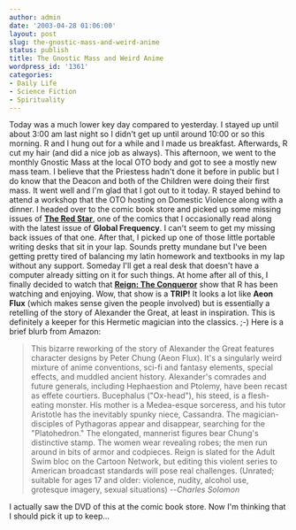 ```yaml
---
author: admin
date: '2003-04-28 01:06:00'
layout: post
slug: the-gnostic-mass-and-weird-anime
status: publish
title: The Gnostic Mass and Weird Anime
wordpress_id: '1361'
categories:
- Daily Life
- Science Fiction
- Spirituality
---
```


Today was a much lower key day compared to yesterday. I stayed up until
about 3:00 am last night so I didn't get up until around 10:00 or so
this morning. R and I hung out for a while and I made us breakfast.
Afterwards, R cut my hair (and did a nice job as always). This
afternoon, we went to the monthly Gnostic Mass at the local OTO body and
got to see a mostly new mass team. I believe that the Priestess hadn't
done it before in public but I do know that the Deacon and both of the
Children were doing their first mass. It went well and I'm glad that I
got out to it today. R stayed behind to attend a workshop that the OTO
hosting on Domestic Violence along with a dinner. I headed over to the
comic book store and picked up some missing issues of **[The Red
Star](http://www.archangel-studios.com/comics/redstar/frame.htm)**, one
of the comics that I occasionally read along with the latest issue of
**Global Frequency**. I can't seem to get my missing back issues of that
one. After that, I picked up one of those little portable writing desks
that sit in your lap. Sounds pretty mundane but I've been getting pretty
tired of balancing my latin homework and textbooks in my lap without any
support. Someday I'll get a real desk that doesn't have a computer
already sitting on it for such things. At home after all of this, I
finally decided to watch that **[Reign: The
Conqueror](http://www.tokyopop.com/dbpage.php?propertycode=ALX&categorycode=VAN&page=introduction)**
show that R has been watching and enjoying. Wow, that show is a
**TRIP!** It looks a lot like **Aeon Flux** (which makes sense given the
people involved) but is essentially a retelling of the story of
Alexander the Great, at least in inspiration. This is definitely a
keeper for this Hermetic magician into the classics. ;-) Here is a brief
blurb from Amazon:

> This bizarre reworking of the story of Alexander the Great features
> character designs by Peter Chung (Aeon Flux). It's a singularly weird
> mixture of anime conventions, sci-fi and fantasy elements, special
> effects, and muddled ancient history. Alexander's comrades and future
> generals, including Hephaestion and Ptolemy, have been recast as
> effete courtiers. Bucephalus ("Ox-head"), his steed, is a flesh-eating
> monster. His mother is a Medea-esque sorceress, and his tutor
> Aristotle has the inevitably spunky niece, Cassandra. The
> magician-disciples of Pythagoras appear and disappear, searching for
> the "Platohedron." The elongated, mannerist figures bear Chung's
> distinctive stamp. The women wear revealing robes; the men run around
> in bits of armor and codpieces. Reign is slated for the Adult Swim
> bloc on the Cartoon Network, but editing this violent series to
> American broadcast standards will pose real challenges. (Unrated;
> suitable for ages 17 and older: violence, nudity, alcohol use,
> grotesque imagery, sexual situations) --*Charles Solomon*

I actually saw the DVD of this at the comic book store. Now I'm thinking
that I should pick it up to keep...
